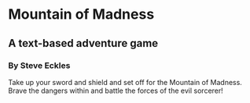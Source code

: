 # Mountain of Madness
## A text-based adventure game
### By Steve Eckles

Take up your sword and shield and set off for the Mountain of Madness. Brave the dangers within and battle the forces of
the evil sorcerer!
